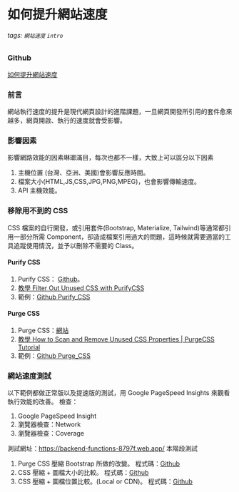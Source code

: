 # 如何提升網站速度
###### tags: `網站速度` `intro`

### Github
[如何提升網站速度](https://github.com/capeta0507/website_speed)

### 前言
網站執行速度的提升是現代網頁設計的進階課題，一旦網頁開發所引用的套件愈來越多，網頁開啟、執行的速度就會受影響。

### 影響因素
影響網路效能的因素琳瑯滿目，每次也都不一樣，大致上可以區分以下因素
1. 主機位置 (台灣、亞洲、美國)會影響反應時間。
2. 檔案大小(HTML,JS,CSS,JPG,PNG,MPEG)，也會影響傳輸速度。
3. API 主機效能。

### 移除用不到的 CSS
CSS 檔案的自行開發，或引用套件(Bootstrap, Materialize, Tailwind)等通常都引用一部分所需 Component，卻造成檔案引用過大的問題，這時候就需要適當的工具追蹤使用情況，並予以刪除不需要的 Class。

#### Purify CSS
1. Purify CSS： [Github](https://github.com/purifycss/purifycss)。
2. [教學 Filter Out Unused CSS with PurifyCSS](https://www.youtube.com/watch?v=06UsYjOezvc)
3. 範例：[Github Purify_CSS](https://github.com/capeta0507/website_speed/tree/main/Purify_CSS)

#### Purge CSS
1. Purge CSS：[網站](https://purgecss.com/)
2. [教學 How to Scan and Remove Unused CSS Properties | PurgeCSS Tutorial](https://www.youtube.com/watch?v=y3WQoON6Vfc&t=196s)
3. 範例：[Github Purge_CSS](https://github.com/capeta0507/website_speed/tree/main/Purge_CSS)

### 網站速度測試
以下範例都做正常版以及提速版的測試，用 Google PageSpeed Insights 來觀看執行效能的改善。
檢查：
1. Google PageSpeed Insight
2. 瀏覽器檢查：Network
3. 瀏覽器檢查：Coverage

測試網址：https://backend-functions-8797f.web.app/
本階段測試
1. Purge CSS 壓縮 Bootstrap 所做的改變。
程式碼：[Github](https://github.com/capeta0507/website_speed/tree/main/WebSpeedTest/PurgeCSS)
3. CSS 壓縮 + 圖檔大小的比較。
程式碼：[Github](https://github.com/capeta0507/website_speed/tree/main/WebSpeedTest/Firebase)
5. CSS 壓縮 + 圖檔位置比較。(Local or CDN)。
程式碼：[Github](https://github.com/capeta0507/website_speed/tree/main/WebSpeedTest/Storage)
